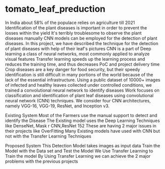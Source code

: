 # tomato_leaf_preduction
In India about 58% of the populace relies on agriculture till 2021
Identification of the plant diseases is important in order to prevent the losses within the yield
It's terribly troublesome to observe the plant diseases manually
CNN models can be employed for the detection of plant diseases. In this project, we have described the technique for the detection of plant diseases with help of their leaf's pictures
CNN is a part of Deep learning a class of  neural networks, most commonly applied to analyze visual features
Transfer learning speeds up the learning process and reduces the training time, and thus decreases PoC and project delivery time
Crop diseases are a key danger for food security, but their speedy identification is still difficult in many portions of the world because of the lack of the essential infrastructure. Using a public dataset of 10000+ images of infected and healthy leaves collected under controlled conditions, we trained a convolutional neural network to identify diseases
Work focuses on classification and identification of plant leaf diseases using convolutional neural network (CNN) techniques. We consider four CNN architectures, namely VGG-16, VGG-19, ResNet, and Inception v3.

Existing System
Most of the Farmers use the manual support to detect and identify the Disease
The Existing  model  uses the Deep Learning Techniques like DenseNet, Mask r CNN,ResNet 152
These are having 2 major issues in their projects like OverFitting
Many  Existing  models  have  used  with  CNN  but  not  with  the Transfer  Learning Techniques

Proposed System
This Detection Model takes images as input data
Train the Model with the Data set and Test the Model
We Use Transfer Learning to Train the model 
By Using Transfer Learning we can achieve the 2 major problems with the previous projects
